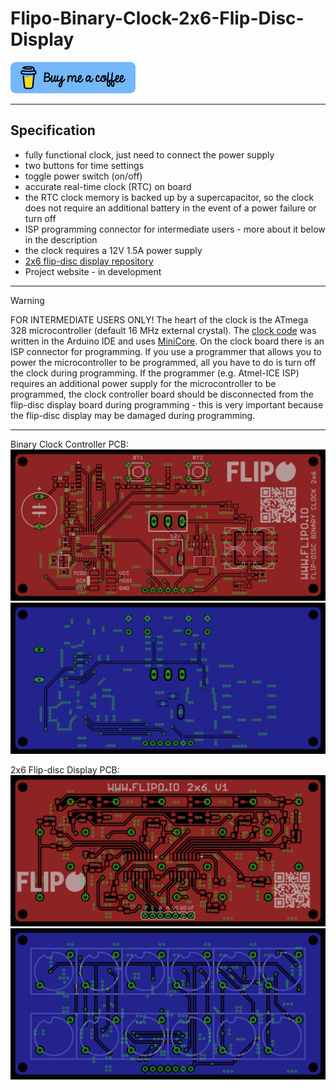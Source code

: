 # Flipo-Binary-Clock-2x6-Flip-Disc-Display
<a href="https://www.buymeacoffee.com/marcinsaj"><img src="https://github.com/marcinsaj/marcinsaj/blob/main/Buy-me-a-coffee.png" /></a>

---
## Specification
- fully functional clock, just need to connect the power supply
- two buttons for time settings
- toggle power switch (on/off)
- accurate real-time clock (RTC) on board
- the RTC clock memory is backed up by a supercapacitor, so the clock does not require an additional battery in the event of a power failure or turn off
- ISP programming connector for intermediate users - more about it below in the description
- the clock requires a 12V 1.5A power supply
- [2x6 flip-disc display repository](https://github.com/marcinsaj/Flipo-2x6-Flip-Disc-Display)
- Project website - in development
---
> [!WARNING]
> FOR INTERMEDIATE USERS ONLY! 
The heart of the clock is the ATmega 328 microcontroller (default 16 MHz external crystal). The [clock code](https://github.com/marcinsaj/Flipo-Binary-Clock-2x6-Flip-Disc-Display/tree/main/examples) was written in the Arduino IDE and uses [MiniCore](https://github.com/MCUdude/MiniCore). On the clock board there is an ISP connector for programming. If you use a programmer that allows you to power the microcontroller to be programmed, all you have to do is turn off the clock during programming. If the programmer (e.g. Atmel-ICE ISP) requires an additional power supply for the microcontroller to be programmed, the clock controller board should be disconnected from the flip-disc display board during programming - this is very important because the flip-disc display may be damaged during programming.
---

Binary Clock Controller PCB:
![Binary Clock Controller PCB](https://github.com/marcinsaj/Flipo-Binary-Clock-2x6-Flip-Disc-Display/blob/main/extras/top-binary-clock-2x6-flip-disc-display-pcb.png)
![Binary Clock Controller PCB](https://github.com/marcinsaj/Flipo-Binary-Clock-2x6-Flip-Disc-Display/blob/main/extras/bottom-binary-clock-2x6-flip-disc-display-pcb.png)

2x6 Flip-disc Display PCB:
![2x6 Flip-disc Display PCB](https://github.com/marcinsaj/Flipo-Binary-Clock-2x6-Flip-Disc-Display/blob/main/extras/top-2x6-flip-disc-display-pcb.png)
![2x6 Flip-disc Display PCB](https://github.com/marcinsaj/Flipo-Binary-Clock-2x6-Flip-Disc-Display/blob/main/extras/bottom-2x6-flip-disc-display-pcb.png)
